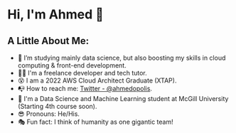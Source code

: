 # Hi, I'm Ahmed 👋

## A Little About Me:

- :telescope: I’m studying mainly data science, but also boosting my skills in cloud computing & front-end development.
- :man_technologist: I'm a freelance developer and tech tutor.
- :dizzy_face: I am a 2022 AWS Cloud Architect Graduate (XTAP).
- :mailbox_with_no_mail: How to reach me: [Twitter - @ahmedopolis](https://twitter.com/ahmedopolis).
- :closed_book: I'm a Data Science and Machine Learning student at McGill University (Starting 4th course soon).
- :sunglasses: Pronouns: He/His.
- :performing_arts: Fun fact: I think of humanity as one gigantic team!

